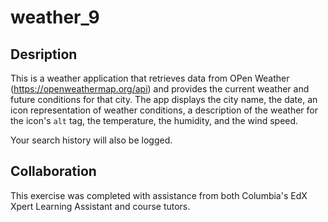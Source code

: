 # weather_9

## Desription 
This is a weather application that retrieves data from OPen Weather (https://openweathermap.org/api) and provides the current weather and future conditions for that city. The app displays the city name, the date, an icon representation of weather conditions, a description of the weather for the icon's `alt` tag, the temperature, the humidity, and the wind speed. 

Your search history will also be logged.

## Collaboration
This exercise was completed with assistance from both Columbia's EdX Xpert Learning Assistant and course tutors.

